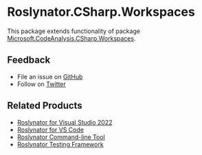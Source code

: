 # Roslynator.CSharp.Workspaces

This package extends functionality of package [Microsoft.CodeAnalysis.CSharp.Workspaces](https://www.nuget.org/packages/Microsoft.CodeAnalysis.CSharp.Workspaces).

## Feedback

* File an issue on [GitHub](https://github.com/josefpihrt/roslynator/issues/new)
* Follow on [Twitter](https://twitter.com/roslynator)

## Related Products

* [Roslynator for Visual Studio 2022](https://marketplace.visualstudio.com/items?itemName=josefpihrt.Roslynator2022)
* [Roslynator for VS Code](https://marketplace.visualstudio.com/items?itemName=josefpihrt-vscode.roslynator)
* [Roslynator Command-line Tool](https://www.nuget.org/packages/Roslynator.DotNet.Cli)
* [Roslynator Testing Framework](https://www.nuget.org/packages/Roslynator.Testing.CSharp.Xunit)
